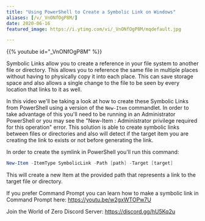 ```yaml
---
title: "Using PowerShell to Create a Symbolic Link on Windows"
aliases: [/v/_VnONfOgP8M/]
date: 2020-06-16
featured_image: https://i.ytimg.com/vi/_VnONfOgP8M/mqdefault.jpg

---
```


{{% youtube id="_VnONfOgP8M" %}}

Symbolic Links allow you to create a reference in your file system to another file or directory. This allows you to reference the same file in multiple places without having to physically copy it into each place. This can save storage space and also allows a single change to the file to be seen by every location that links to it as well.

In this video we'll be taking a look at how to create these Symbolic Links from PowerShell using a version of the `New-Item` commandlet. In order to take advantage of this you'll need to be running in an Administrator PowerShell or you may see the "New-Item : Administrator privilege required for this operation" error. This solution is able to create symbolic links between files or directories and also will detect if the target item you are creating the link to exists or not before generating the link.

In order to create the symlink in PowerShell you'll run this command:

```ps1
New-Item -ItemType SymbolicLink -Path [path] -Target [target]
```

This will create a new Item at the provided path that represents a link to the target file or directory. 

If you prefer Command Prompt you can learn how to make a symbolic link in Command Prompt here: https://youtu.be/w2gxWTOPw7U

Join the World of Zero Discord Server: https://discord.gg/hU5Kq2u